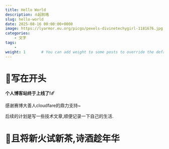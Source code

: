 ```yaml
---
title: Hello World
description: ⛵️起航咯
slug: hello-world
date: 2025-08-16 00:00:00+0000
image: https://lyarmor.eu.org/picgo/pexels-divinetechygirl-1181676.jpg
categories:
    - 文字
tags:
    - 
weight: 1       # You can add weight to some posts to override the default sorting (date descending)
---
```


# 🎉写在开头
**个人博客站终于上线了!☄️**


感谢赛博大善人cloudfare的鼎力支持~

后续的计划是写一些技术文章,顺便记录一下自己的生活.


# 🍵且将新火试新茶,诗酒趁年华